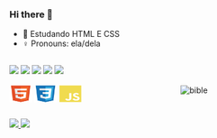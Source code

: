
### Hi there 👋

- 🎒 Estudando HTML E CSS
- ♀️ Pronouns: ela/dela
##

<div>
  <a href="https://instagram.com/oyubaba" target="_blank"><img src="https://img.shields.io/badge/-Instagram-%23E4405F?style=for-the-badge&logo=instagram&logoColor=white" target="_blank"></a>
  <a href="https://api.whatsapp.com/send?phone=5548988388391" target="_blank"><img src="https://img.shields.io/badge/WhatsApp-25D366?style=for-the-badge&logo=whatsapp&logoColor=white" target="_blank"></a>
  <a href="https://www.linkedin.com/in/tatiane-espíndola-a7a2b91a7/" target="_blank"><img src="https://img.shields.io/badge/-LinkedIn-%230077B5?style=for-the-badge&logo=linkedin&logoColor=white" target="_blank"></a> 
  <a href="https://twitter.com/oyubabba" target="_blank"><img src="https://img.shields.io/badge/Twitter-1DA1F2?style=for-the-badge&logo=twitter&logoColor=white" target="_blank"></a> 
 <a href="https://open.spotify.com/user/22qxxewcobf6ngudkrvnzcy6q?si=Ppzb0zNCTdWDI61Y3vif5A&utm_source=copy-li&nd=1" target="_blank"><img src="https://img.shields.io/badge/Spotify-1ED760?&style=for-the-badge&logo=spotify&logoColor=white" target="_blank"></a>
   </div>
    
  <div style="display:inline_block"><br>
  <img align="center" alt="HTML" height="30" width="40" src="https://raw.githubusercontent.com/devicons/devicon/master/icons/html5/html5-original.svg">
  <img align="center" alt="CSS" height="30" width="40" src="https://raw.githubusercontent.com/devicons/devicon/master/icons/css3/css3-original.svg">
  <img align="center" alt="Js" height="30" width="40" src="https://raw.githubusercontent.com/devicons/devicon/master/icons/javascript/javascript-plain.svg"> 
  <img align="right" alt="bible" height="180" width="200" src="https://user-images.githubusercontent.com/88167235/127678841-e8aa4988-a0e9-487c-babf-1e1d4fb5ddbc.gif"
  </div>
    
##
<div>
  <a href="https://github.com/oyubaba">
  <img height="150em" src="https://github-readme-stats.vercel.app/api?username=oyubaba&show_icons=true&theme=dracula&include_all_commits=true&count_private=true"/>
  <img height="120em" src="https://github-readme-stats.vercel.app/api/top-langs/?username=oyubaba&layout=compact&langs_count=7&theme=dracula"/>
 </div>
  

